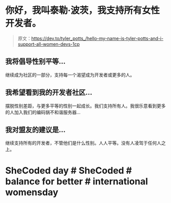 # 你好，我叫泰勒·波茨，我支持所有女性开发者。

> 原文：<https://dev.to/tyler_potts_/hello-my-name-is-tyler-potts-and-i-support-all-women-devs-1cp>

## 我将倡导性别平等...

继续成为社区的一部分，支持每一个渴望成为开发者或更多的人。

## 我希望看到我的开发者社区...

摆脱性别差距，与更多平等的性别一起成长。我们支持所有人。我很乐意看到更多的人加入我们的编码锅不和谐服务器...

## 我对盟友的建议是...

继续支持所有的开发者，不管他们是什么性别。人人平等。没有人凌驾于任何人之上。

# SheCoded day # SheCoded # balance for better # international womensday
